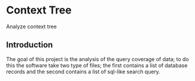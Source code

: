 # Context Tree
Analyze context tree

## Introduction
The goal of this project is the analysis of the query coverage of data; to do this the software take two type of files; the first contains a list of database records and the second contains a list of sql-like search query.
